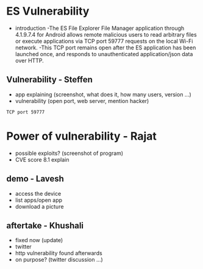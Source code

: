 # ES Vulnerability

- introduction
-The ES File Explorer File Manager application through 4.1.9.7.4 for Android allows remote malicious users to read arbitrary files or execute applications via TCP port 59777 requests on the local Wi-Fi network.
-This TCP port remains open after the ES application has been launched once, and responds to unauthenticated application/json data over HTTP.
## Vulnerability - Steffen

- app explaining (screenshot, what does it, how many users, version ...)
- vulnerability (open port, web server, mention hacker)

```
TCP port 59777
```

# Power of vulnerability - Rajat
- possible exploits? (screenshot of program)
- CVE score 8.1 explain


## demo - Lavesh
- access the device
- list apps/open app
- download a picture

## aftertake - Khushali

- fixed now (update)
- twitter 
- http vulnerability found afterwards
- on purpose? (twitter discussion ...)
